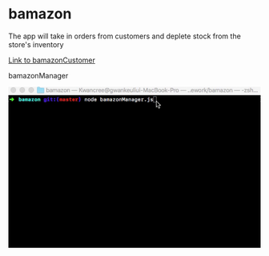 # bamazon

The app will take in orders from customers and deplete stock from the store's inventory


<p><a href="bamazonCustomer.mov">Link to bamazonCustomer</a></p>



bamazonManager

![](bamazonManager.gif)


